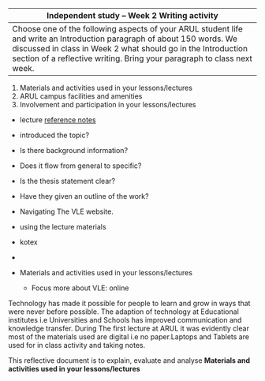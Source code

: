 |Independent study – Week 2 Writing activity|
|-------------------------------------------|
|Choose one of the following aspects of your ARUL student life and write an Introduction paragraph of about 150 words. We discussed in class in Week 2 what should go in the Introduction section of a reflective writing. Bring your paragraph to class next week.|


1. Materials and activities used in your lessons/lectures 
2. ARUL campus facilities and amenities
3. Involvement and participation in your lessons/lectures

- lecture [reference notes](/csweek2GibbsModelIntroduction/materials/CS1Week2GibbsmodelIntroductionStudents.md#an-introductory-paragraph-contains)
- introduced the topic?
- Is there background information? 
- Does it flow from general to specific?
- Is the thesis statement clear?
- Have they given an outline of the work?


- Navigating The VLE website.
- using the lecture materials
- kotex 
- 

 
- Materials and activities used in your lessons/lectures 
    - Focus more about VLE: online

Technology has made it possible for people to learn and grow in ways that were never before possible.
The adaption of technology at Educational institutes i.e Universities and Schools has improved communication and knowledge transfer. During The first lecture at ARUL it was evidently clear most of the materials used are digital i.e no paper.Laptops and Tablets are used for in class activity and taking notes.

This reflective document is to explain, evaluate and analyse  **Materials and activities used in your lessons/lectures** 























